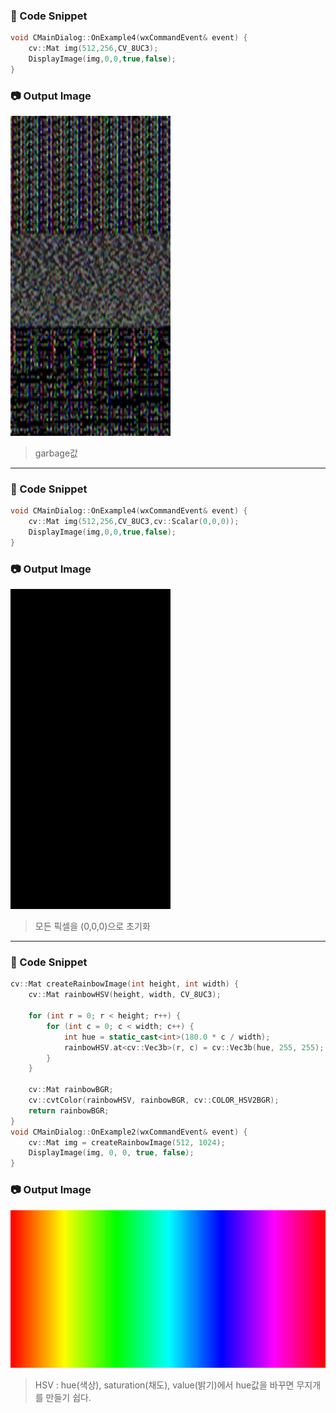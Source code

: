 ### 📝 Code Snippet

```cpp
void CMainDialog::OnExample4(wxCommandEvent& event) {
    cv::Mat img(512,256,CV_8UC3);
    DisplayImage(img,0,0,true,false);
}
```

### 📷 Output Image

![](./images/1.jpg)

> garbage값 

-------

### 📝 Code Snippet

```cpp
void CMainDialog::OnExample4(wxCommandEvent& event) {
    cv::Mat img(512,256,CV_8UC3,cv::Scalar(0,0,0));
    DisplayImage(img,0,0,true,false);
}
```

### 📷 Output Image

![](./images/2.jpg)

> 모든 픽셀을 (0,0,0)으로 초기화

-------

### 📝 Code Snippet

```cpp
cv::Mat createRainbowImage(int height, int width) {
	cv::Mat rainbowHSV(height, width, CV_8UC3);

	for (int r = 0; r < height; r++) {
		for (int c = 0; c < width; c++) {
			int hue = static_cast<int>(180.0 * c / width);
			rainbowHSV.at<cv::Vec3b>(r, c) = cv::Vec3b(hue, 255, 255);
		}
	}

	cv::Mat rainbowBGR;
	cv::cvtColor(rainbowHSV, rainbowBGR, cv::COLOR_HSV2BGR);
	return rainbowBGR;
}
void CMainDialog::OnExample2(wxCommandEvent& event) {
	cv::Mat img = createRainbowImage(512, 1024);
	DisplayImage(img, 0, 0, true, false);
}
```

### 📷 Output Image

![](./images/3.jpg)

> HSV : hue(색상), saturation(채도), value(밝기)에서 hue값을 바꾸면 무지개를 만들기 쉽다.